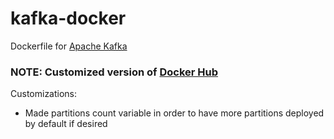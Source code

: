 kafka-docker
============

Dockerfile for [Apache Kafka](http://kafka.apache.org/)

### NOTE: Customized version of [Docker Hub](https://hub.docker.com/r/wurstmeister/kafka/)

Customizations:

- Made partitions count variable in order to have more partitions deployed by default if desired
